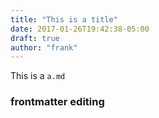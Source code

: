 ```yaml
---
title: "This is a title"
date: 2017-01-26T19:42:38-05:00
draft: true
author: "frank"
---
```


This is a `a.md`

### frontmatter editing
